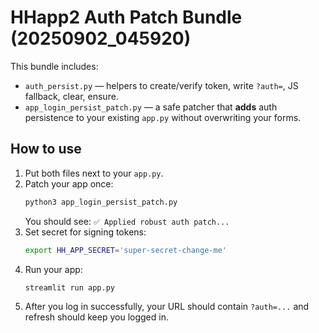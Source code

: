 # HHapp2 Auth Patch Bundle (20250902_045920)

This bundle includes:
- `auth_persist.py` — helpers to create/verify token, write `?auth=`, JS fallback, clear, ensure.
- `app_login_persist_patch.py` — a safe patcher that **adds** auth persistence to your existing `app.py` without overwriting your forms.

## How to use
1) Put both files next to your `app.py`.
2) Patch your app once:
   ```bash
   python3 app_login_persist_patch.py
   ```
   You should see: `✅ Applied robust auth patch...`
3) Set secret for signing tokens:
   ```bash
   export HH_APP_SECRET='super-secret-change-me'
   ```
4) Run your app:
   ```bash
   streamlit run app.py
   ```
5) After you log in successfully, your URL should contain `?auth=...` and refresh should keep you logged in.
